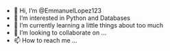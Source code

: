 - 👋 Hi, I’m @EmmanuelLopez123
- 👀 I’m interested in Python and Databases
- 🌱 I’m currently learning a little things about too much
- 💞️ I’m looking to collaborate on ...
- 📫 How to reach me ...

<!---
EmmanuelLopez123/EmmanuelLopez123 is a ✨ special ✨ repository because its `README.md` (this file) appears on your GitHub profile.
You can click the Preview link to take a look at your changes.
--->
